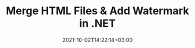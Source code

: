 ---
############################# Static ############################
layout: "autogen"
date: 2021-10-02T14:22:14+03:00
draft: false
path: "total/net/merger/html/"

############################# Head ############################
head_title: "Merge & Split HTML Files and Add Watermarks in C# .NET"
head_description: ".NET documents merger library to combine multiple HTML files into a single file by joining selective number of pages or a range of pages from multiple source documents into one."

############################# Header ############################
title: "Merge HTML Files & Add Watermark in .NET"
description: ".NET documents merger API to combine multiple HTML files into a single file by joining selective number of pages or a range of pages from multiple source documents into one. Perform single document operations such as move, remove, rotate, swap and extract pages or split a single HTML document into several resultant documents."

############################# SubMenu ############################
submenu:
    enable: false

############################# Content ############################
content:
    enable: true
    block:
    - title_left: "Merge HTML Files & Add Watermark in C#"
      content_left: |
          Join HTML files in C# .NET and add text or image watermarks to the single resultant document in .NET (C#, VB.NET, ASP.NET & .NET Core) applications.

          -   Instantiate **Merger** with input HTML document
          -   Call **Join** method of **Merger** class instance and pass second source document path
          -   Call **Save** method of **Merger** class instance to save merged document
          -   Instantiate **Watermarker** with merged HTML document as created above
          -   Create the **TextWatermark** object & set watermark properties
          -   Add watermark and save watermarked HTML
          
      title_right: "Source Document Information Extraction"
      content_right: |
          You require `GroupDocs.Merger` & `GroupDocs.Watermark` namespaces to perform single and multiple documents merging operations within PDF, Microsoft Office, HTML, OpenDocument and many other document formats. Explore other [.NET APIs for Office documents](https://products.conholdate.com/total/net/) as offered by Conholdate.Total.
          
          Get the respective assembly files from the [downloads](https://downloads.conholdate.com/total/net) or fetch the whole package from [Nuget](https://www.nuget.org/packages/Conholdate.Total/) to add 'Conholdate.Total` directly in your workspace.
          
      code: |
          ```cs {linenos=false}
          // Merge HTML files using GroupDocs.Merger API
          // Instantiate Merger with input HTML document
          using (Merger merger = new Merger("input1.html"))
          {
              // Call Join method of Merger class instance and pass second source document path
              merger.Join("input2.html");

              // Call Save method of Merger class instance to save merged document
              merger.Save("merged.html");
          }

          // Add text watermark to HTML document
          // Instantiate Watermarker with merged HTML document created above
          // GroupDocs.Merger created Output folder and save merged.html there
          // We will load merged.html document from Output folder
          using (Watermarker watermarker = new Watermarker("Output/merged.html"))
          {
              // Initialize the Font to be used for watermark
              Font font = new Font("Arial", 19, FontStyle.Bold | FontStyle.Italic);

              // Create the TextWatermark object
              TextWatermark watermark = new TextWatermark("my watermark", font);

              // Set watermark properties
              watermark.ForegroundColor = Color.Red;
              watermark.BackgroundColor = Color.Blue;
              watermark.TextAlignment = TextAlignment.Right;
              watermark.Opacity = 0.5;

              // Add watermark and save watermarked HTML
              watermarker.Add(watermark);
              watermarker.Save("output.html");
          }
          ```
    - title_left: "Split HTML File & Add Watermarks in .NET"
      content_left: |
          Split a single HTML document to multiple independent documents and insert image or text watermarks to each of the splitted files using C# .NET.

          -   Set output path where files will be saved after splitting
          -   Instantiate **SplitOptions** object with path of splitted file and number of pages to be splitted
          -   Create **Merger** object with input HTML and split using **SplitOptions**
          -   Instantiate **Watermarker** with splitted HTML
          -   Create the **TextWatermark** object & set watermark properties
          -   Add watermark and save watermarked HTML
        
      title_right: "Image Representation of Document Pages"
      content_right: |
          Combine all popular document file formats and generate image representation of the merged document pages in 'PNG', 'JPG' or 'BMP' formats. You can easily preview the complete document as a whole or display some specific pages based on page numbers or page ranges.

          Join popular document file formats on different operating systems such as Windows, Linux or macOS while using platforms such as Windows Azure, Mono and Xamarin.
          
      code: |
          ```cs {linenos=false}
          // Set output path where files will be saved after splitting
          string outputFolder = @"c:\output\";

          // Instantiate SplitOptions object with path of splitted file and number of pages to be splitted
          SplitOptions splitOptions = new SplitOptions(outputFolder + "document_{0}.{1}", new int[] { 1, 2, 4 });

          // Create Merger object with input HTML
          using (Merger merger = new Merger("input.html"))
          {
              // Split input HTML using SplitOptions
              merger.Split(splitOptions);
          }

          // Get list of splitted files from output path
          string[] files = Directory.GetFiles(outputFolder);
          // Create counter that will be used for naming output files
          int i = 0;

          // Loop through all splitted files in the output folder
          foreach(string file in files)
          {
              i++; // Increment counter

              // Instantiate Watermarker with splitted HTML
              using (Watermarker watermarker = new Watermarker(file))
              {
                  // Initialize the Font to be used for watermark
                  Font font = new Font("Arial", 19, FontStyle.Bold | FontStyle.Italic);

                  // Create the TextWatermark object
                  TextWatermark watermark = new TextWatermark("my watermark", font);

                  // Set watermark properties
                  watermark.ForegroundColor = Color.Red;
                  watermark.BackgroundColor = Color.Blue;
                  watermark.TextAlignment = TextAlignment.Right;
                  watermark.Opacity = 0.5;

                  // Add watermark and save watermarked HTML
                  watermarker.Add(watermark);
                  watermarker.Save(string.Format("{0}output{1}.html",outputFolder,i));
              }
          }
          ```
############################# About Formats ############################
about_formats:
    enable: false
############################# More Formats ############################
more_formats:
    enable: true
    auto: true
############################# Back to top ###############################
back_to_top:
  enable: true
---